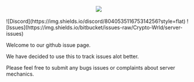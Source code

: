 <div align="middle">
<img width="auto" src="https://user-images.githubusercontent.com/42920111/153553939-d69c996f-e3e6-4f06-8391-4ab924bc521c.png" />
</div>
<br>
<div align="left">
![Discord](https://img.shields.io/discord/804053511675314256?style=flat)
![Issues](https://img.shields.io/bitbucket/issues-raw/Crypto-Wrld/server-issues)
</div>
    
    

Welcome to our github issue page. 

We have decided to use this to track issues alot better. 

Please feel free to submit any bugs issues or complaints about server mechanics.
